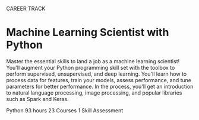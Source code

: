 CAREER TRACK
# Machine Learning Scientist with Python

Master the essential skills to land a job as a machine learning scientist! You'll augment your Python programming skill set with the toolbox to perform supervised, unsupervised, and deep learning. You'll learn how to process data for features, train your models, assess performance, and tune parameters for better performance. In the process, you'll get an introduction to natural language processing, image processing, and popular libraries such as Spark and Keras.

Python
93 hours
23 Courses
1 Skill Assessment

